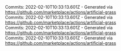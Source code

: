 Commits: 2022-02-10T10:33:13.601Z - Generated via https://github.com/marketplace/actions/artificial-grass
<br>
Commits: 2022-02-10T10:33:13.601Z - Generated via https://github.com/marketplace/actions/artificial-grass
<br>
Commits: 2022-02-10T10:33:13.601Z - Generated via https://github.com/marketplace/actions/artificial-grass
<br>
Commits: 2022-02-10T10:33:13.601Z - Generated via https://github.com/marketplace/actions/artificial-grass
<br>
